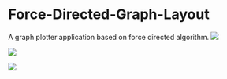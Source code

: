 # Force-Directed-Graph-Layout
A graph plotter application based on force directed algorithm.
![](ChoudharyRamesh.github.io/Gifs/FDGL1.gif)

![](ChoudharyRamesh.github.io/Gifs/FDGL2.gif)

![](ChoudharyRamesh.github.io/Gifs/FDGL3.gif)
